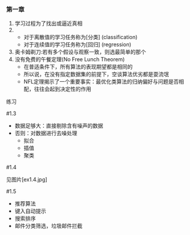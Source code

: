 ### 第一章

1. 学习过程为了找出或逼近真相
2. - 对于离散值的学习任务称为[分类] (classification)
   - 对于连续值的学习任务称为[回归] (regression)
3. 奥卡姆剃刀:若有多个假设与观察一致，则选最简单的那个
4. 没有免费的午餐定理(No Free Lunch Theorem)
   - 在普适条件下，所有算法的表现期望都是相同的
   - 所以说，在没有指定数据集的前提下，空谈算法优劣都是耍流氓
   - NFL定理揭示了一个重要事实：最优化类算法的归纳偏好与问题是否相配，往往会起到决定性的作用




练习

\#1.3

- 数据足够大：直接剔除含有噪声的数据
- 否则：对数据进行去噪处理
  - 拟合
  - 插值
  - 聚类

\#1.4

见图片[ex1.4.jpg]

\#1.5

- 推荐算法
- 键入自动提示
- 搜索排序
- 邮件分类筛选，垃圾邮件拦截